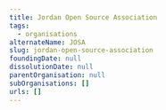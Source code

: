 ```yaml
---
title: Jordan Open Source Association
tags:
  - organisations
alternateName: JOSA
slug: jordan-open-source-association
foundingDate: null
dissolutionDate: null
parentOrganisation: null
subOrganisations: []
urls: []
---
```

